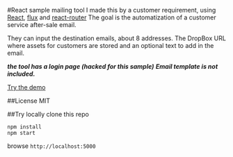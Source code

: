 #React sample mailing tool
I made this by a customer requirement, using [React](https://github.com/facebook/react), [flux](https://github.com/facebook/flux) and [react-router](https://github.com/rackt/react-router)
The goal is the automatization of a customer service after-sale email.

They can input the destination emails, about 8 addresses.
The DropBox URL where assets for customers are stored and an optional text to add in the email.

***the tool has a login page (hacked for this sample)***
***Email template is not included.***

[Try the demo](http://cosmitar.github.io/react-sample-tool/)

##License
MIT

##Try locally
clone this repo
```
npm install
npm start
```
browse ```http://localhost:5000```
